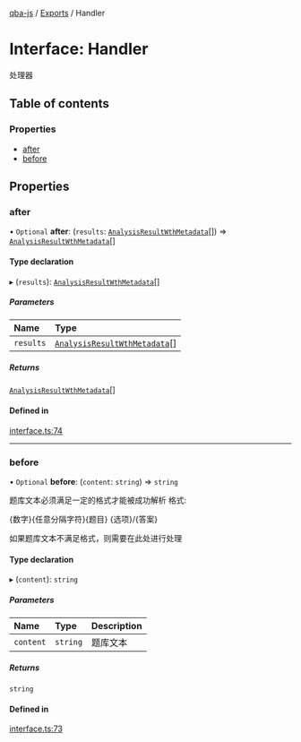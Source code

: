 [qba-js](../README.md) / [Exports](../modules.md) / Handler

# Interface: Handler

处理器

## Table of contents

### Properties

- [after](Handler.md#after)
- [before](Handler.md#before)

## Properties

### after

• `Optional` **after**: (`results`: [`AnalysisResultWthMetadata`](AnalysisResultWthMetadata.md)[]) => [`AnalysisResultWthMetadata`](AnalysisResultWthMetadata.md)[]

#### Type declaration

▸ (`results`): [`AnalysisResultWthMetadata`](AnalysisResultWthMetadata.md)[]

##### Parameters

| Name | Type |
| :------ | :------ |
| `results` | [`AnalysisResultWthMetadata`](AnalysisResultWthMetadata.md)[] |

##### Returns

[`AnalysisResultWthMetadata`](AnalysisResultWthMetadata.md)[]

#### Defined in

[interface.ts:74](https://github.com/enncy/qba-js/blob/f1a46036c23c61113167cbd0147088318d9f6b08/src/interface.ts#L74)

___

### before

• `Optional` **before**: (`content`: `string`) => `string`

题库文本必须满足一定的格式才能被成功解析
格式:

{数字}{任意分隔字符}{题目}
{选项}/{答案}

如果题库文本不满足格式，则需要在此处进行处理

#### Type declaration

▸ (`content`): `string`

##### Parameters

| Name | Type | Description |
| :------ | :------ | :------ |
| `content` | `string` | 题库文本 |

##### Returns

`string`

#### Defined in

[interface.ts:73](https://github.com/enncy/qba-js/blob/f1a46036c23c61113167cbd0147088318d9f6b08/src/interface.ts#L73)
